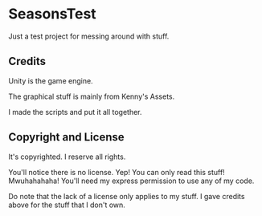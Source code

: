 # SeasonsTest

Just a test project for messing around with stuff.


## Credits

Unity is the game engine.

The graphical stuff is mainly from Kenny's Assets.

I made the scripts and put it all together.


## Copyright and License

It's copyrighted.  I reserve all rights.

You'll notice there is no license.  Yep!  You can only read this stuff!  Mwuhahahaha!  You'll need my express permission to use any of my code.

Do note that the lack of a license only applies to my stuff.  I gave credits above for the stuff that I don't own.

